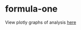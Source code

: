 # formula-one

View plotly graphs of analysis [here](https://nbviewer.jupyter.org/github/neelpatel05/formula-one/blob/master/formula-one.ipynb)
